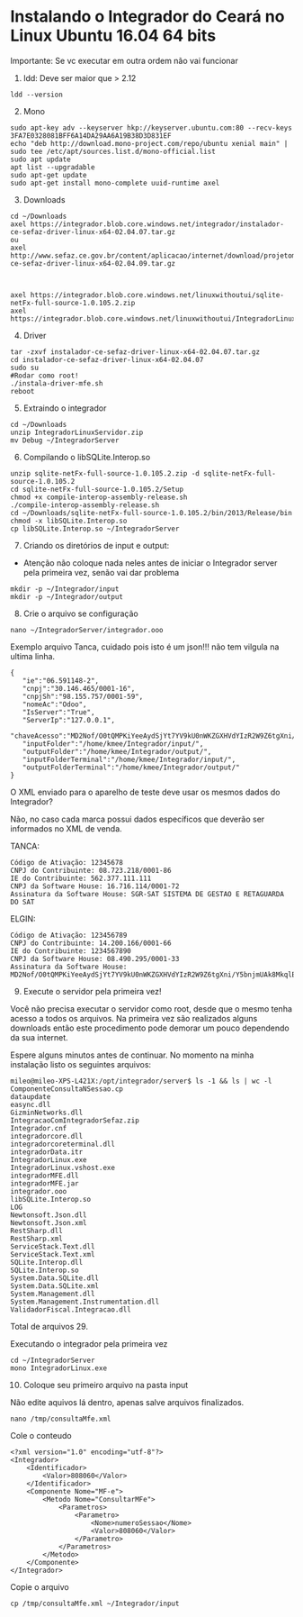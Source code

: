 Instalando o Integrador do Ceará no Linux Ubuntu 16.04 64 bits
==============================================================

Importante: Se vc executar em outra ordem não vai funcionar

1. ldd: Deve ser maior que > 2.12

```
ldd --version
```

2. Mono

```
sudo apt-key adv --keyserver hkp://keyserver.ubuntu.com:80 --recv-keys 3FA7E0328081BFF6A14DA29AA6A19B38D3D831EF
echo "deb http://download.mono-project.com/repo/ubuntu xenial main" | sudo tee /etc/apt/sources.list.d/mono-official.list
sudo apt update
apt list --upgradable
sudo apt-get update
sudo apt-get install mono-complete uuid-runtime axel
```

3. Downloads

```
cd ~/Downloads
axel https://integrador.blob.core.windows.net/integrador/instalador-ce-sefaz-driver-linux-x64-02.04.07.tar.gz
ou 
axel http://www.sefaz.ce.gov.br/content/aplicacao/internet/download/projetomfe/instalador-ce-sefaz-driver-linux-x64-02.04.09.tar.gz



axel https://integrador.blob.core.windows.net/linuxwithoutui/sqlite-netFx-full-source-1.0.105.2.zip
axel https://integrador.blob.core.windows.net/linuxwithoutui/IntegradorLinuxServidor.zip
```

4. Driver

```
tar -zxvf instalador-ce-sefaz-driver-linux-x64-02.04.07.tar.gz
cd instalador-ce-sefaz-driver-linux-x64-02.04.07
sudo su
#Rodar como root!
./instala-driver-mfe.sh
reboot
```

5. Extraindo o integrador

```
cd ~/Downloads
unzip IntegradorLinuxServidor.zip
mv Debug ~/IntegradorServer
```

6. Compilando o libSQLite.Interop.so
```
unzip sqlite-netFx-full-source-1.0.105.2.zip -d sqlite-netFx-full-source-1.0.105.2
cd sqlite-netFx-full-source-1.0.105.2/Setup
chmod +x compile-interop-assembly-release.sh
./compile-interop-assembly-release.sh
cd ~/Downloads/sqlite-netFx-full-source-1.0.105.2/bin/2013/Release/bin
chmod -x libSQLite.Interop.so
cp libSQLite.Interop.so ~/IntegradorServer
```

7. Criando os diretórios de input e output:
- Atenção não coloque nada neles antes de iniciar o Integrador server pela primeira vez, senão vai dar problema

```
mkdir -p ~/Integrador/input
mkdir -p ~/Integrador/output
```

8. Crie o arquivo se configuração
```
nano ~/IntegradorServer/integrador.ooo
```

Exemplo arquivo Tanca, cuidado pois isto é um json!!! não tem vilgula na ultima linha.

```
{
   "ie":"06.591148-2",
   "cnpj":"30.146.465/0001-16",
   "cnpjSh":"98.155.757/0001-59",
   "nomeAc":"Odoo",
   "IsServer":"True",
   "ServerIp":"127.0.0.1",
   "chaveAcesso":"MD2Nof/O0tQMPKiYeeAydSjYt7YV9kU0nWKZGXHVdYIzR2W9Z6tgXni/Y5bnjmUAk8MkqlBJIiOOIskKCjJ086k7vAP0EU5cBRYj/nzHUiRdu9AVD7WRfVs00BDyb5fsnnKg7gAXXH6SBgCxG9yjAkxJ0l2E2idsWBAJ5peQEBZqtHytRUC+FLaSfd3+66QNxIBlDwQIRzUGPaU6fvErVDSfMUf8WpkwnPz36fCQnyLypqe/5mbox9pt3RCbbXcYqnR/4poYGr9M9Kymj4/PyX9xGeiXwbgzOOHNIU5M/aAs0rulXz948bZla0eXABgEcp6mDkTzweLPZTbmOhX+eA==",
   "inputFolder":"/home/kmee/Integrador/input/",
   "outputFolder":"/home/kmee/Integrador/output/",
   "inputFolderTerminal":"/home/kmee/Integrador/input/",
   "outputFolderTerminal":"/home/kmee/Integrador/output/"
}
```

 O XML enviado para o aparelho de teste deve usar os mesmos dados do Integrador?

Não, no caso cada marca possui dados específicos que deverão ser informados no XML de venda.

TANCA:

    Código de Ativação: 12345678
    CNPJ do Contribuinte: 08.723.218/0001-86
    IE do Contribuinte: 562.377.111.111
    CNPJ da Software House: 16.716.114/0001-72
    Assinatura da Software House: SGR-SAT SISTEMA DE GESTAO E RETAGUARDA DO SAT

ELGIN:

    Código de Ativação: 123456789
    CNPJ do Contribuinte: 14.200.166/0001-66
    IE do Contribuinte: 1234567890
    CNPJ da Software House: 08.490.295/0001-33
    Assinatura da Software House: MD2Nof/O0tQMPKiYeeAydSjYt7YV9kU0nWKZGXHVdYIzR2W9Z6tgXni/Y5bnjmUAk8MkqlBJIiOOIskKCjJ086k7vAP0EU5cBRYj/nzHUiRdu9AVD7WRfVs00BDyb5fsnnKg7gAXXH6SBgCxG9yjAkxJ0l2E2idsWBAJ5peQEBZqtHytRUC+FLaSfd3+66QNxIBlDwQIRzUGPaU6fvErVDSfMUf8WpkwnPz36fCQnyLypqe/5mbox9pt3RCbbXcYqnR/4poYGr9M9Kymj4/PyX9xGeiXwbgzOOHNIU5M/aAs0rulXz948bZla0eXABgEcp6mDkTzweLPZTbmOhX+eA==


9. Execute o servidor pela primeira vez!

Você não precisa executar o servidor como root, desde que o mesmo tenha acesso a todos os arquivos. Na primeira vez são realizados alguns downloads então este procedimento pode demorar um pouco dependendo da sua internet.

Espere alguns minutos antes de continuar. No momento na minha instalação listo os seguintes arquivos:

```
mileo@mileo-XPS-L421X:/opt/integrador/server$ ls -1 && ls | wc -l
ComponenteConsultaNSessao.cp
dataupdate
easync.dll
GizminNetworks.dll
IntegracaoComIntegradorSefaz.zip
Integrador.cnf
integradorcore.dll
integradorcoreterminal.dll
integradorData.itr
IntegradorLinux.exe
IntegradorLinux.vshost.exe
integradorMFE.dll
integradorMFE.jar
integrador.ooo
libSQLite.Interop.so
LOG
Newtonsoft.Json.dll
Newtonsoft.Json.xml
RestSharp.dll
RestSharp.xml
ServiceStack.Text.dll
ServiceStack.Text.xml
SQLite.Interop.dll
SQLite.Interop.so
System.Data.SQLite.dll
System.Data.SQLite.xml
System.Management.dll
System.Management.Instrumentation.dll
ValidadorFiscal.Integracao.dll
```

Total de arquivos 29.

Executando o integrador pela primeira vez

```
cd ~/IntegradorServer
mono IntegradorLinux.exe
```

10. Coloque seu primeiro arquivo na pasta input

Não edite aquivos lá dentro, apenas salve arquivos finalizados.

```
nano /tmp/consultaMfe.xml
```

Cole o conteudo

```
<?xml version="1.0" encoding="utf-8"?>
<Integrador>
    <Identificador>
        <Valor>808060</Valor>
    </Identificador>
    <Componente Nome="MF-e">
        <Metodo Nome="ConsultarMFe">
            <Parametros>
                <Parametro>
                    <Nome>numeroSessao</Nome>
                    <Valor>808060</Valor>
                </Parametro>
            </Parametros>
        </Metodo>
    </Componente>
</Integrador>
```
Copie o arquivo
```
cp /tmp/consultaMfe.xml ~/Integrador/input
```
